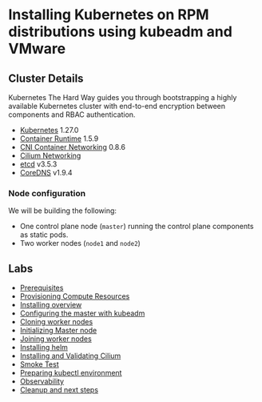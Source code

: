 # Installing Kubernetes on RPM distributions using kubeadm and VMware

## Cluster Details

Kubernetes The Hard Way guides you through bootstrapping a highly available Kubernetes cluster with end-to-end encryption between components and RBAC authentication.

* [Kubernetes](https://github.com/kubernetes/kubernetes) 1.27.0
* [Container Runtime](https://github.com/containerd/containerd) 1.5.9
* [CNI Container Networking](https://github.com/containernetworking/cni) 0.8.6
* [Cilium Networking](https://docs.cilium.io/en/stable/installation/k8s-install-kubeadm/)
* [etcd](https://github.com/coreos/etcd) v3.5.3
* [CoreDNS](https://github.com/coredns/coredns) v1.9.4

### Node configuration

We will be building the following:

* One control plane node (`master`) running the control plane components as static pods.
* Two worker nodes (`node1` and `node2`)


## Labs

* [Prerequisites](docs/01-prerequisites.md)
* [Provisioning Compute Resources](docs/02-compute-resources.md)
* [Installing overview](docs/03-installing-kubeadm.md)
* [Configuring the master with kubeadm](docs/04-configuring-master.md)
* [Cloning worker nodes](docs/05-cloning-worker-nodes.md)
* [Initializing Master node](docs/06-initialize-master.md)
* [Joining worker nodes](docs/07--join-workers.md)
* [Installing helm](docs/08-install-helm.md)
* [Installing and Validating Cilium](docs/09-install-validate-cilium.md)
* [Smoke Test](docs/10-smoke-test.md)
* [Preparing kubectl environment](docs/11-kubectl-env.md)
* [Observability](docs/12-observability.md)
* [Cleanup and next steps](docs/13-cleanup-next-steps.md)
